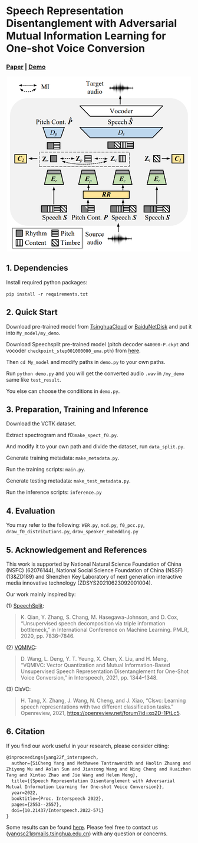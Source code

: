 # Speech Representation Disentanglement with Adversarial Mutual Information Learning for One-shot Voice Conversion

### [Paper](https://www.isca-speech.org/archive/interspeech_2022/yang22f_interspeech.html) | [Demo](https://im1eon.github.io/IS2022-SRDVC/)

<div align=center>
<img src="overview.png" width="500px">
</div>

## 1. Dependencies

Install required python packages:

`pip install -r requirements.txt`

## 2. Quick Start

Download pre-trained model from [TsinghuaCloud](https://cloud.tsinghua.edu.cn/f/f3f8106a8cda46c5af56/?dl=1) or [BaiduNetDisk](https://pan.baidu.com/s/1M06ecBhdb3D2ndaeTKCZ4A?pwd=0123) and put it into `My_model/my_demo`.

Download Speechsplit pre-trained model (pitch decoder `640000-P.ckpt` and vocoder `checkpoint_step001000000_ema.pth`) from [here](https://github.com/auspicious3000/SpeechSplit).

Then `cd My_model` and modify paths in `demo.py` to your own paths.

Run `python demo.py` and you will get the converted audio `.wav` in `/my_demo` same like `test_result`.

You else can choose the conditions in `demo.py`.

## 3. Preparation, Training and Inference

Download the VCTK dataset.

Extract spectrogram and f0:`make_spect_f0.py`. 

And modify it to your own path and divide the dataset, run `data_split.py`.

Generate training metadata: `make_metadata.py`.

Run the training scripts: `main.py`.

Generate testing metadata: `make_test_metadata.py`.

Run the inference scripts: `inference.py`

## 4. Evaluation

You may refer to the following: `WER.py`, `mcd.py`, `f0_pcc.py`, `draw_f0_distributions.py`, `draw_speaker_embedding.py`

## 5. Acknowledgement and References

 This work is supported by National Natural Science Foundation of China (NSFC)
(62076144), National Social Science Foundation of China
(NSSF) (13&ZD189) and Shenzhen Key Laboratory of
next generation interactive media innovative technology
(ZDSYS20210623092001004).

Our work mainly inspired by:

(1) [SpeechSplit](https://github.com/auspicious3000/SpeechSplit#readme):

> K. Qian, Y. Zhang, S. Chang, M. Hasegawa-Johnson, and D. Cox, “Unsupervised speech decomposition via triple information bottleneck,” in International Conference on Machine Learning. PMLR, 2020, pp. 7836–7846.


(2) [VQMIVC](https://github.com/Wendison/VQMIVC):


> D. Wang, L. Deng, Y. T. Yeung, X. Chen, X. Liu, and H. Meng, “VQMIVC: Vector Quantization and Mutual Information-Based Unsupervised Speech Representation Disentanglement for One-Shot Voice Conversion,” in Interspeech, 2021, pp. 1344–1348.



(3) ClsVC:

> H. Tang, X. Zhang, J. Wang, N. Cheng, and J. Xiao, “Clsvc: Learning speech representations with two different classification tasks.” Openreview, 2021, https://openreview.net/forum?id=xp2D-1PtLc5.





[comment]: <> (  pages={846--850},)

[comment]: <> (  doi={10.21437/Interspeech.2021-1990})

## 6. Citation

If you find our work useful in your research, please consider citing:

```
@inproceedings{yang22f_interspeech,
  author={SiCheng Yang and Methawee Tantrawenith and Haolin Zhuang and Zhiyong Wu and Aolan Sun and Jianzong Wang and Ning Cheng and Huaizhen Tang and Xintao Zhao and Jie Wang and Helen Meng},
  title={{Speech Representation Disentanglement with Adversarial Mutual Information Learning for One-shot Voice Conversion}},
  year=2022,
  booktitle={Proc. Interspeech 2022},
  pages={2553--2557},
  doi={10.21437/Interspeech.2022-571}
}
```

Some results can be found [here](https://blog.csdn.net/qq_41897800/article/details/122616675).
Please feel free to contact us ([yangsc21@mails.tsinghua.edu.cn](yangsc21@mails.tsinghua.edu.cn)) with any question or concerns.


